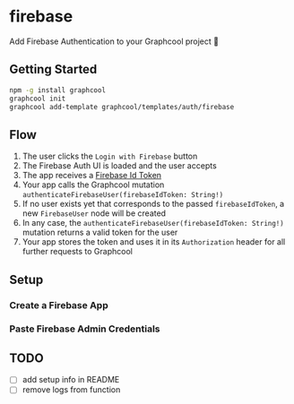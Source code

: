 # firebase

Add Firebase Authentication to your Graphcool project 🎁

## Getting Started

```sh
npm -g install graphcool
graphcool init
graphcool add-template graphcool/templates/auth/firebase
```

## Flow

1. The user clicks the `Login with Firebase` button
2. The Firebase Auth UI is loaded and the user accepts
3. The app receives a [Firebase Id Token](https://firebase.google.com/docs/auth/admin/verify-id-tokens)
4. Your app calls the Graphcool mutation `authenticateFirebaseUser(firebaseIdToken: String!)`
5. If no user exists yet that corresponds to the passed `firebaseIdToken`, a new `FirebaseUser` node will be created
6. In any case, the `authenticateFirebaseUser(firebaseIdToken: String!)` mutation returns a valid token for the user
7. Your app stores the token and uses it in its `Authorization` header for all further requests to Graphcool

## Setup

### Create a Firebase App

### Paste Firebase Admin Credentials


## TODO

- [ ] add setup info in README
- [ ] remove logs from function
